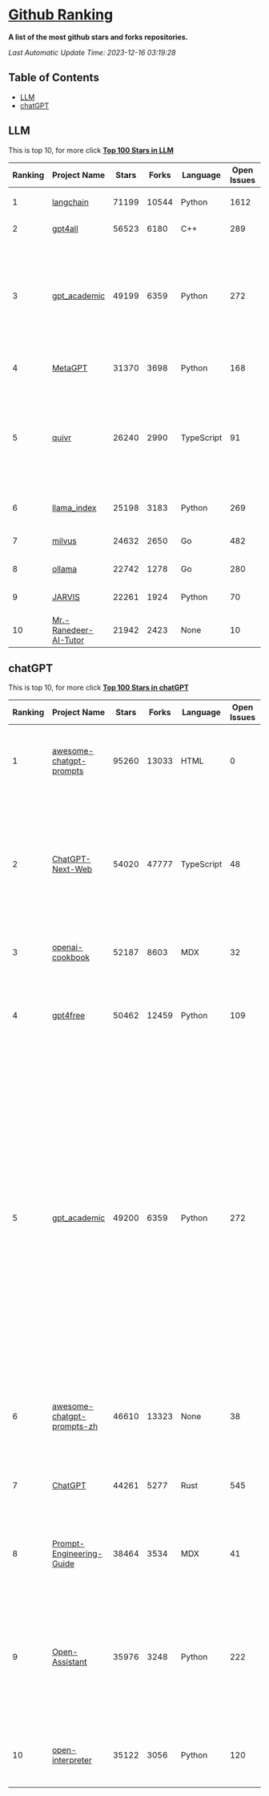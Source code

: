 [Github Ranking](./README.md)
==========

**A list of the most github stars and forks repositories.**

*Last Automatic Update Time: 2023-12-16 03:19:28*

## Table of Contents
 * [LLM](#LLM)
 * [chatGPT](#chatGPT)

## LLM

This is top 10, for more click **[Top 100 Stars in LLM](Top100/LLM.md)**

| Ranking | Project Name | Stars | Forks | Language | Open Issues | Description | Last Commit |
| ------- | ------------ | ----- | ----- | -------- | ----------- | ----------- | ----------- |
| 1 | [langchain](https://github.com/langchain-ai/langchain) | 71199 | 10544 | Python | 1612 | ⚡ Building applications with LLMs through composability ⚡ | 2023-12-16T02:31:54Z |
| 2 | [gpt4all](https://github.com/nomic-ai/gpt4all) | 56523 | 6180 | C++ | 289 | gpt4all: open-source LLM chatbots that you can run anywhere | 2023-12-15T19:37:30Z |
| 3 | [gpt_academic](https://github.com/binary-husky/gpt_academic) | 49199 | 6359 | Python | 272 | 为ChatGPT/GLM提供实用化交互界面，特别优化论文阅读/润色/写作体验，模块化设计，支持自定义快捷按钮&函数插件，支持Python和C++等项目剖析&自译解功能，PDF/LaTex论文翻译&总结功能，支持并行问询多种LLM模型，支持chatglm2等本地模型。兼容文心一言, moss, llama2, rwkv, claude2, 通义千问, 书生, 讯飞星火等。 | 2023-12-15T15:27:52Z |
| 4 | [MetaGPT](https://github.com/geekan/MetaGPT) | 31370 | 3698 | Python | 168 | 🌟 The Multi-Agent Framework: Given one line Requirement, return PRD, Design, Tasks, Repo | 2023-12-15T12:01:55Z |
| 5 | [quivr](https://github.com/StanGirard/quivr) | 26240 | 2990 | TypeScript | 91 | Your GenAI Second Brain 🧠  A personal productivity assistant (RAG) ⚡️🤖 Chat with your docs (PDF, CSV, ...)  & apps using Langchain, GPT 3.5 / 4 turbo, Private, Anthropic, VertexAI, Ollama, LLMs, that you can share with users !  Local & Private alternative to OpenAI GPTs & ChatGPT powered by retrieval-augmented generation  | 2023-12-15T13:40:43Z |
| 6 | [llama_index](https://github.com/run-llama/llama_index) | 25198 | 3183 | Python | 269 | LlamaIndex (formerly GPT Index) is a data framework for your LLM applications | 2023-12-16T01:58:55Z |
| 7 | [milvus](https://github.com/milvus-io/milvus) | 24632 | 2650 | Go | 482 | A cloud-native vector database, storage for next generation AI applications | 2023-12-15T16:44:27Z |
| 8 | [ollama](https://github.com/jmorganca/ollama) | 22742 | 1278 | Go | 280 | Get up and running with Llama 2 and other large language models locally | 2023-12-16T02:01:02Z |
| 9 | [JARVIS](https://github.com/microsoft/JARVIS) | 22261 | 1924 | Python | 70 | JARVIS, a system to connect LLMs with ML community. Paper: https://arxiv.org/pdf/2303.17580.pdf | 2023-12-04T10:58:34Z |
| 10 | [Mr.-Ranedeer-AI-Tutor](https://github.com/JushBJJ/Mr.-Ranedeer-AI-Tutor) | 21942 | 2423 | None | 10 | A GPT-4 AI Tutor Prompt for customizable personalized learning experiences. | 2023-11-18T21:18:14Z |


## chatGPT

This is top 10, for more click **[Top 100 Stars in chatGPT](Top100/chatGPT.md)**

| Ranking | Project Name | Stars | Forks | Language | Open Issues | Description | Last Commit |
| ------- | ------------ | ----- | ----- | -------- | ----------- | ----------- | ----------- |
| 1 | [awesome-chatgpt-prompts](https://github.com/f/awesome-chatgpt-prompts) | 95260 | 13033 | HTML | 0 | This repo includes ChatGPT prompt curation to use ChatGPT better. | 2023-12-12T06:28:47Z |
| 2 | [ChatGPT-Next-Web](https://github.com/ChatGPTNextWeb/ChatGPT-Next-Web) | 54020 | 47777 | TypeScript | 48 | A well-designed cross-platform ChatGPT UI (Web / PWA / Linux / Win / MacOS). 一键拥有你自己的跨平台 ChatGPT 应用。 | 2023-12-15T15:58:44Z |
| 3 | [openai-cookbook](https://github.com/openai/openai-cookbook) | 52187 | 8603 | MDX | 32 | Examples and guides for using the OpenAI API | 2023-12-15T20:07:48Z |
| 4 | [gpt4free](https://github.com/xtekky/gpt4free) | 50462 | 12459 | Python | 109 | The official gpt4free repository \| various collection of powerful language models | 2023-12-15T22:59:30Z |
| 5 | [gpt_academic](https://github.com/binary-husky/gpt_academic) | 49200 | 6359 | Python | 272 | 为ChatGPT/GLM提供实用化交互界面，特别优化论文阅读/润色/写作体验，模块化设计，支持自定义快捷按钮&函数插件，支持Python和C++等项目剖析&自译解功能，PDF/LaTex论文翻译&总结功能，支持并行问询多种LLM模型，支持chatglm2等本地模型。兼容文心一言, moss, llama2, rwkv, claude2, 通义千问, 书生, 讯飞星火等。 | 2023-12-15T15:27:52Z |
| 6 | [awesome-chatgpt-prompts-zh](https://github.com/PlexPt/awesome-chatgpt-prompts-zh) | 46610 | 13323 | None | 38 | ChatGPT 中文调教指南。各种场景使用指南。学习怎么让它听你的话。 | 2023-12-06T17:31:31Z |
| 7 | [ChatGPT](https://github.com/lencx/ChatGPT) | 44261 | 5277 | Rust | 545 | 🔮 ChatGPT Desktop Application (Mac, Windows and Linux) | 2023-12-13T09:26:58Z |
| 8 | [Prompt-Engineering-Guide](https://github.com/dair-ai/Prompt-Engineering-Guide) | 38464 | 3534 | MDX | 41 | 🐙 Guides, papers, lecture, notebooks and resources for prompt engineering | 2023-11-29T07:35:12Z |
| 9 | [Open-Assistant](https://github.com/LAION-AI/Open-Assistant) | 35976 | 3248 | Python | 222 | OpenAssistant is a chat-based assistant that understands tasks, can interact with third-party systems, and retrieve information dynamically to do so. | 2023-12-05T08:06:59Z |
| 10 | [open-interpreter](https://github.com/KillianLucas/open-interpreter) | 35122 | 3056 | Python | 120 | OpenAI's Code Interpreter in your terminal, running locally | 2023-12-15T21:23:53Z |


